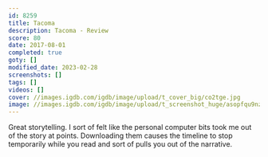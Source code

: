```yaml
---
id: 8259
title: Tacoma
description: Tacoma - Review
score: 80
date: 2017-08-01
completed: true
goty: []
modified_date: 2023-02-28
screenshots: []
tags: []
videos: []
cover: //images.igdb.com/igdb/image/upload/t_cover_big/co2tge.jpg
image: //images.igdb.com/igdb/image/upload/t_screenshot_huge/asopfqu9nzmiukclwfk6.jpg
---
```

Great storytelling. I sort of felt like the personal computer bits took me out of the story at points. Downloading them causes the timeline to stop temporarily while you read and sort of pulls you out of the narrative.